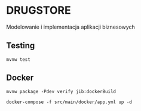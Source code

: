 # DRUGSTORE
Modelowanie i implementacja aplikacji biznesowych

## Testing


    mvnw test


## Docker
```
mvnw package -Pdev verify jib:dockerBuild
```

```
docker-compose -f src/main/docker/app.yml up -d
```
